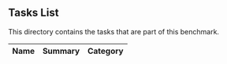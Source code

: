 ## Tasks List 

This directory contains the tasks that are part of this benchmark. 


Name | Summary | Category
---- | ----------- | --------